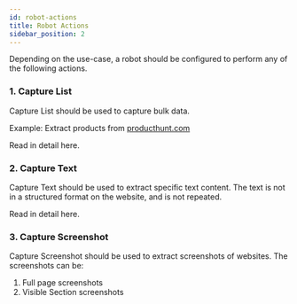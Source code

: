 ```yaml
---
id: robot-actions
title: Robot Actions
sidebar_position: 2
---
```


Depending on the use-case, a robot should be configured to perform any of the following actions.

### 1. Capture List
Capture List should be used to capture bulk data. 

Example: Extract products from <a href="https://producthunt.com">producthunt.com</a> 

Read in detail here.

### 2. Capture Text
Capture Text should be used to extract specific text content. The text is not in a structured format on the website, and is not repeated.

Read in detail here.

### 3. Capture Screenshot
Capture Screenshot should be used to extract screenshots of websites. The screenshots can be:
1. Full page screenshots
2. Visible Section screenshots